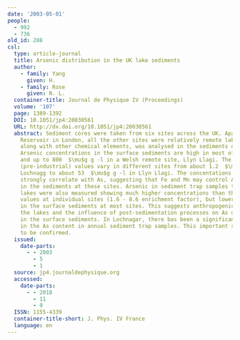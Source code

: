 ```yaml
---
date: '2003-05-01'
people:
  - 992
  - 736
old_id: 288
csl:
  type: article-journal
  title: Arsenic distribution in the UK lake sediments
  author:
    - family: Yang
      given: H.
    - family: Rose
      given: N. L.
  container-title: Journal de Physique IV (Proceedings)
  volume: '107'
  page: 1389-1392
  DOI: 10.1051/jp4:20030561
  URL: http://dx.doi.org/10.1051/jp4:20030561
  abstract: Sediment cores were taken from six sites across the UK. Apart from Banbury
    Reservoir in London, all the other sites were relatively remote lakes. Arsenic,
    along with other chemical elements, was analysed in the sediments of all the cores.
    Arsenic concentrations in the surface sediments are high in most of the sites
    and up to 800  $\mu$g g -l in a Welsh remote site, Llyn Llagi. The background
    (pre-industrial) values vary in different sites from about 1.2  $\mu$g g -l in
    Lochnagg to about 53  $\mu$g g -l in Llyn Llagi. The concentations of Fe and Mn
    strongly correlate with As, suggesting that Fe and Mn may control As distribution
    in the sediments at these sites. Arsenic in sediment trap samples taken from the
    lakes were also measured showing much higher concentrations than the background
    values at individual sites (1.6 - 8.6 enrichment factor), but lower than those
    in the surface sediments at most sites. This suggests anthropogenic As input to
    the lakes and the influence of post-sedimentation processes on As distribution
    in the surface sediments. In Lochnagar, there bas been a significant increase
    in the As content in annual sediment trap samples. This important signal needs
    to be confirmed.
  issued:
    date-parts:
      - - 2003
        - 5
        - 1
  source: jp4.journaldephysique.org
  accessed:
    date-parts:
      - - 2018
        - 11
        - 9
  ISSN: 1155-4339
  container-title-short: J. Phys. IV France
  language: en
---
```

